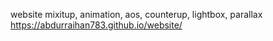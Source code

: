 website
mixitup, animation, aos, counterup, lightbox, parallax
https://abdurraihan783.github.io/website/
